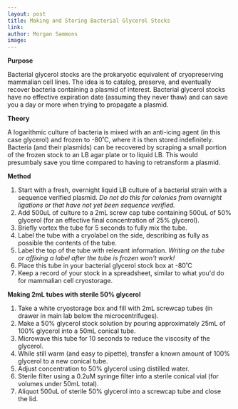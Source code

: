 ```yaml
---
layout: post 
title: Making and Storing Bacterial Glycerol Stocks
link: 
author: Morgan Sammons
image: 
---
```


**Purpose**

Bacterial glycerol stocks are the prokaryotic equivalent of cryopreserving mammalian cell lines. The idea is to catalog, preserve, and eventually recover bacteria containing a plasmid of interest. Bacterial glycerol stocks have no effective expiration date (assuming they never thaw) and can save you a day or more when trying to propagate a plasmid. 

**Theory**

A logarithmic culture of bacteria is mixed with an anti-icing agent (in this case glycerol) and frozen to -80˚C, where it is then stored indefinitely. Bacteria (and their plasmids) can be recovered by scraping a small portion of the frozen stock to an LB agar plate or to liquid LB. This would presumbaly save you time compared to having to retransform a plasmid. 

**Method**

1. Start with a fresh, overnight liquid LB culture of a bacterial strain with a sequence verified plasmid. _Do not do this for colonies from overnight ligations or that have not yet been sequence verified._
2. Add 500uL of culture to a 2mL screw cap tube containing 500uL of 50% glycerol (for an effective final concentration of 25% glycerol). 
3. Briefly vortex the tube for 5 seconds to fully mix the tube.
4. Label the tube with a cryolabel on the side, describing as fully as possible the contents of the tube. 
5. Label the top of the tube with relevant information. _Writing on the tube or affixing a label after the tube is frozen won't work!_
6. Place this tube in your bacterial glycerol stock box at -80˚C
7. Keep a record of your stock in a spreadsheet, similar to what you'd do for mammalian cell cryostorage. 

**Making 2mL tubes with sterile 50% glycerol**

1. Take a white cryostorage box and fill with 2mL screwcap tubes (in drawer in main lab below the microcentrifuges). 
2. Make a 50% glycerol stock solution by pouring approximately 25mL of 100% glycerol into a 50mL conical tube. 
3. Microwave this tube for 10 seconds to reduce the viscosity of the glycerol. 
4. While still warm (and easy to pipette), transfer a known amount of 100% glycerol to a new conical tube. 
5. Adjust concentration to 50% glycerol using distilled water. 
6. Sterile filter using a 0.2uM syringe filter into a sterile conical vial (for volumes under 50mL total). 
7. Aliquot 500uL of sterile 50% glycerol into a screwcap tube and close the lid. 




